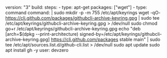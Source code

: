version: "3"
build:
  steps:
    - type: apt-get
      packages: ["wget"]
    - type: command
      command: |
        sudo mkdir -p -m 755 /etc/apt/keyrings
        wget -qO- https://cli.github.com/packages/githubcli-archive-keyring.gpg | sudo tee /etc/apt/keyrings/githubcli-archive-keyring.gpg > /dev/null
        sudo chmod go+r /etc/apt/keyrings/githubcli-archive-keyring.gpg
        echo "deb [arch=$(dpkg --print-architecture) signed-by=/etc/apt/keyrings/githubcli-archive-keyring.gpg] https://cli.github.com/packages stable main" | sudo tee /etc/apt/sources.list.d/github-cli.list > /dev/null
        sudo apt update
        sudo apt install gh -y
      user: devzero
